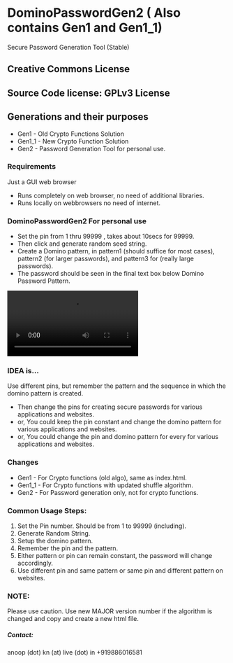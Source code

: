 # DominoPasswordGen2 ( Also contains Gen1 and Gen1_1)
Secure Password Generation Tool (Stable)

## Creative Commons License 
## Source Code license: GPLv3 License 

## Generations and their purposes
* Gen1 - Old Crypto Functions Solution
* Gen1_1 - New Crypto Function Solution
* Gen2 - Password Generation Tool for personal use.

### Requirements
Just a GUI web browser
* Runs completely on web browser, no need of additional libraries. 
* Runs locally on webbrowsers no need of internet. 


### DominoPasswordGen2 For personal use
* Set the pin from 1 thru 99999 , takes about 10secs for 99999. 
* Then click and generate random seed string. 
* Create a Domino pattern, in pattern1 (should suffice for most cases), pattern2 (for larger passwords), and pattern3 for (really large passwords). 
* The password should be seen in the final text box below Domino Password Pattern. 

![Usage webm](https://github.com/anpnrynn/dominopassword/blob/main/DominoPasswordGen2%20-%20Usage%20Webp.webm)

### IDEA is...
Use different pins, but remember the pattern and the sequence in which the domino pattern is created. 
* Then change the pins for creating secure passwords for various applications and websites. 
* or, You could keep the pin constant and change the domino pattern for various applications and websites. 
* or, You could change the pin and domino pattern for every for various applications and websites. 


### Changes
* Gen1   - For Crypto functions (old algo), same as index.html. 
* Gen1_1 - For Crypto functions with updated shuffle algorithm. 
* Gen2   - For Password generation only, not for crypto functions. 


### Common Usage Steps: 
1. Set the Pin number. Should be from 1 to 99999 (including). 
2. Generate Random String. 
3. Setup the domino pattern. 
4. Remember the pin and the pattern. 
5. Either pattern or pin can remain constant, the password will change accordingly. 
6. Use different pin and same pattern or same pin and different pattern on websites. 


### NOTE: 
Please use caution. 
Use new MAJOR version number if the algorithm is changed and copy and create a new html file. 

##### Contact: 
anoop (dot) kn (at) live (dot) in 
+919886016581 
